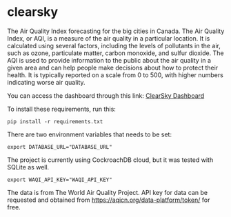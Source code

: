 # clearsky
The Air Quality Index forecasting for the big cities in Canada. The Air Quality Index, or AQI, is a measure of the air quality in a particular location. It is calculated using several factors, including the levels of pollutants in the air, such as ozone, particulate matter, carbon monoxide, and sulfur dioxide. The AQI is used to provide information to the public about the air quality in a given area and can help people make decisions about how to protect their health. It is typically reported on a scale from 0 to 500, with higher numbers indicating worse air quality.

You can access the dashboard through this link: [ClearSky Dashboard](https://clearsky.streamlit.app/)


To install these requirements, run this:
```
pip install -r requirements.txt
```

There are two environment variables that needs to be set:

```
export DATABASE_URL="DATABASE_URL"
```

The project is currently using CockroachDB cloud, but it was tested with SQLite as well.

```
export WAQI_API_KEY="WAQI_API_KEY"
```

The data is from The World Air Quality Project. API key for data can be requested and obtained from https://aqicn.org/data-platform/token/ for free.

